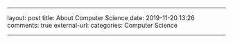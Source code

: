 ---

layout: post
title: About Computer Science
date: 2019-11-20 13:26
comments: true
external-url:
categories: Computer Science

---